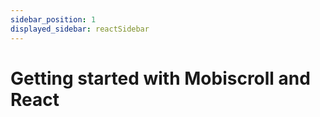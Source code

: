 ```yaml
---
sidebar_position: 1
displayed_sidebar: reactSidebar
---
```


# Getting started with Mobiscroll and React